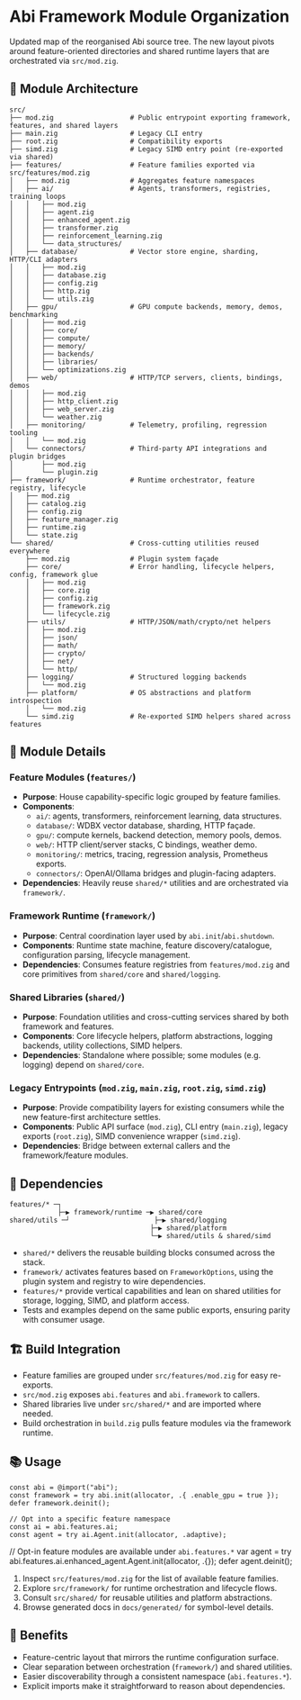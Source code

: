 # Abi Framework Module Organization

Updated map of the reorganised Abi source tree. The new layout pivots around
feature-oriented directories and shared runtime layers that are orchestrated via
`src/mod.zig`.

## 📁 Module Architecture

```
src/
├── mod.zig                   # Public entrypoint exporting framework, features, and shared layers
├── main.zig                  # Legacy CLI entry
├── root.zig                  # Compatibility exports
├── simd.zig                  # Legacy SIMD entry point (re-exported via shared)
├── features/                 # Feature families exported via src/features/mod.zig
│   ├── mod.zig               # Aggregates feature namespaces
│   ├── ai/                   # Agents, transformers, registries, training loops
│   │   ├── mod.zig
│   │   ├── agent.zig
│   │   ├── enhanced_agent.zig
│   │   ├── transformer.zig
│   │   ├── reinforcement_learning.zig
│   │   └── data_structures/
│   ├── database/             # Vector store engine, sharding, HTTP/CLI adapters
│   │   ├── mod.zig
│   │   ├── database.zig
│   │   ├── config.zig
│   │   ├── http.zig
│   │   └── utils.zig
│   ├── gpu/                  # GPU compute backends, memory, demos, benchmarking
│   │   ├── mod.zig
│   │   ├── core/
│   │   ├── compute/
│   │   ├── memory/
│   │   ├── backends/
│   │   ├── libraries/
│   │   └── optimizations.zig
│   ├── web/                  # HTTP/TCP servers, clients, bindings, demos
│   │   ├── mod.zig
│   │   ├── http_client.zig
│   │   ├── web_server.zig
│   │   └── weather.zig
│   ├── monitoring/           # Telemetry, profiling, regression tooling
│   │   └── mod.zig
│   └── connectors/           # Third-party API integrations and plugin bridges
│       ├── mod.zig
│       └── plugin.zig
├── framework/                # Runtime orchestrator, feature registry, lifecycle
│   ├── mod.zig
│   ├── catalog.zig
│   ├── config.zig
│   ├── feature_manager.zig
│   ├── runtime.zig
│   └── state.zig
└── shared/                   # Cross-cutting utilities reused everywhere
    ├── mod.zig               # Plugin system façade
    ├── core/                 # Error handling, lifecycle helpers, config, framework glue
    │   ├── mod.zig
    │   ├── core.zig
    │   ├── config.zig
    │   ├── framework.zig
    │   └── lifecycle.zig
    ├── utils/                # HTTP/JSON/math/crypto/net helpers
    │   ├── mod.zig
    │   ├── json/
    │   ├── math/
    │   ├── crypto/
    │   ├── net/
    │   └── http/
    ├── logging/              # Structured logging backends
    │   └── mod.zig
    ├── platform/             # OS abstractions and platform introspection
    │   └── mod.zig
    └── simd.zig              # Re-exported SIMD helpers shared across features
```

## 🔧 Module Details

### Feature Modules (`features/`)
- **Purpose**: House capability-specific logic grouped by feature families.
- **Components**:
  - `ai/`: agents, transformers, reinforcement learning, data structures.
  - `database/`: WDBX vector database, sharding, HTTP façade.
  - `gpu/`: compute kernels, backend detection, memory pools, demos.
  - `web/`: HTTP client/server stacks, C bindings, weather demo.
  - `monitoring/`: metrics, tracing, regression analysis, Prometheus exports.
  - `connectors/`: OpenAI/Ollama bridges and plugin-facing adapters.
- **Dependencies**: Heavily reuse `shared/*` utilities and are orchestrated via
  `framework/`.

### Framework Runtime (`framework/`)
- **Purpose**: Central coordination layer used by `abi.init`/`abi.shutdown`.
- **Components**: Runtime state machine, feature discovery/catalogue,
  configuration parsing, lifecycle management.
- **Dependencies**: Consumes feature registries from `features/mod.zig` and core
  primitives from `shared/core` and `shared/logging`.

### Shared Libraries (`shared/`)
- **Purpose**: Foundation utilities and cross-cutting services shared by both
  framework and features.
- **Components**: Core lifecycle helpers, platform abstractions, logging
  backends, utility collections, SIMD helpers.
- **Dependencies**: Standalone where possible; some modules (e.g. logging)
  depend on `shared/core`.

### Legacy Entrypoints (`mod.zig`, `main.zig`, `root.zig`, `simd.zig`)
- **Purpose**: Provide compatibility layers for existing consumers while the new
  feature-first architecture settles.
- **Components**: Public API surface (`mod.zig`), CLI entry (`main.zig`), legacy
  exports (`root.zig`), SIMD convenience wrapper (`simd.zig`).
- **Dependencies**: Bridge between external callers and the framework/feature
  modules.
## 🔗 Dependencies

```
features/* ─┐
            ├─▶ framework/runtime ─▶ shared/core
shared/utils ─┘                     ├─▶ shared/logging
                                   ├─▶ shared/platform
                                   └─▶ shared/utils & shared/simd
```

- `shared/*` delivers the reusable building blocks consumed across the stack.
- `framework/` activates features based on `FrameworkOptions`, using the plugin system and registry to wire dependencies.
- `features/*` provide vertical capabilities and lean on shared utilities for storage, logging, SIMD, and platform access.
- Tests and examples depend on the same public exports, ensuring parity with consumer usage.

## 🏗️ Build Integration

- Feature families are grouped under `src/features/mod.zig` for easy re-exports.
- `src/mod.zig` exposes `abi.features` and `abi.framework` to callers.
- Shared libraries live under `src/shared/*` and are imported where needed.
- Build orchestration in `build.zig` pulls feature modules via the framework
  runtime.

## 📚 Usage

```zig
const abi = @import("abi");
const framework = try abi.init(allocator, .{ .enable_gpu = true });
defer framework.deinit();

// Opt into a specific feature namespace
const ai = abi.features.ai;
const agent = try ai.Agent.init(allocator, .adaptive);
```

// Opt-in feature modules are available under `abi.features.*`
var agent = try abi.features.ai.enhanced_agent.Agent.init(allocator, .{});
defer agent.deinit();

1. Inspect `src/features/mod.zig` for the list of available feature families.
2. Explore `src/framework/` for runtime orchestration and lifecycle flows.
3. Consult `src/shared/` for reusable utilities and platform abstractions.
4. Browse generated docs in `docs/generated/` for symbol-level details.

## 🎯 Benefits

- Feature-centric layout that mirrors the runtime configuration surface.
- Clear separation between orchestration (`framework/`) and shared utilities.
- Easier discoverability through a consistent namespace (`abi.features.*`).
- Explicit imports make it straightforward to reason about dependencies.
